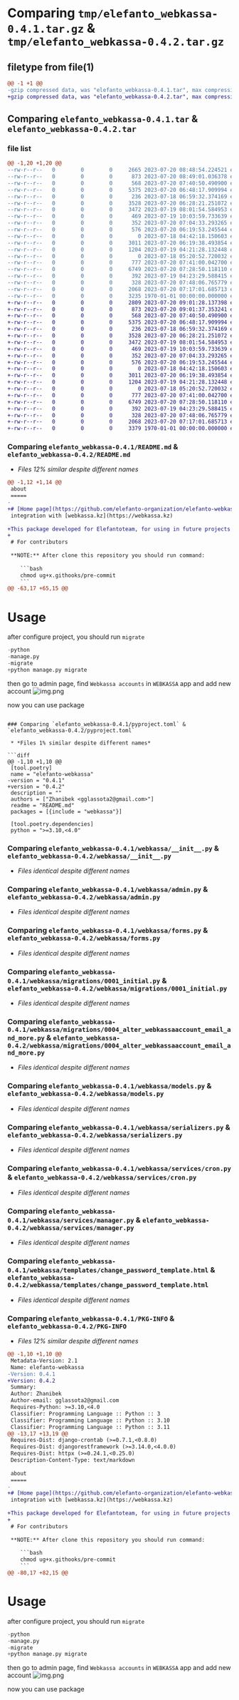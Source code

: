 # Comparing `tmp/elefanto_webkassa-0.4.1.tar.gz` & `tmp/elefanto_webkassa-0.4.2.tar.gz`

## filetype from file(1)

```diff
@@ -1 +1 @@
-gzip compressed data, was "elefanto_webkassa-0.4.1.tar", max compression
+gzip compressed data, was "elefanto_webkassa-0.4.2.tar", max compression
```

## Comparing `elefanto_webkassa-0.4.1.tar` & `elefanto_webkassa-0.4.2.tar`

### file list

```diff
@@ -1,20 +1,20 @@
--rw-r--r--   0        0        0     2665 2023-07-20 08:48:54.224521 elefanto_webkassa-0.4.1/README.md
--rw-r--r--   0        0        0      873 2023-07-20 08:49:01.036378 elefanto_webkassa-0.4.1/pyproject.toml
--rw-r--r--   0        0        0      568 2023-07-20 07:40:50.490900 elefanto_webkassa-0.4.1/webkassa/__init__.py
--rw-r--r--   0        0        0     5375 2023-07-20 06:48:17.909994 elefanto_webkassa-0.4.1/webkassa/admin.py
--rw-r--r--   0        0        0      236 2023-07-18 06:59:32.374169 elefanto_webkassa-0.4.1/webkassa/apps.py
--rw-r--r--   0        0        0     3528 2023-07-20 06:28:21.251072 elefanto_webkassa-0.4.1/webkassa/forms.py
--rw-r--r--   0        0        0     3472 2023-07-19 08:01:54.584953 elefanto_webkassa-0.4.1/webkassa/migrations/0001_initial.py
--rw-r--r--   0        0        0      469 2023-07-19 10:03:59.733639 elefanto_webkassa-0.4.1/webkassa/migrations/0002_check_order_number.py
--rw-r--r--   0        0        0      352 2023-07-20 07:04:33.293265 elefanto_webkassa-0.4.1/webkassa/migrations/0003_remove_webkassaaccount_is_encrypted_and_more.py
--rw-r--r--   0        0        0      576 2023-07-20 06:19:53.245544 elefanto_webkassa-0.4.1/webkassa/migrations/0004_alter_webkassaaccount_email_and_more.py
--rw-r--r--   0        0        0        0 2023-07-18 04:42:18.150603 elefanto_webkassa-0.4.1/webkassa/migrations/__init__.py
--rw-r--r--   0        0        0     3011 2023-07-20 06:19:38.493854 elefanto_webkassa-0.4.1/webkassa/models.py
--rw-r--r--   0        0        0     1204 2023-07-19 04:21:28.132448 elefanto_webkassa-0.4.1/webkassa/serializers.py
--rw-r--r--   0        0        0        0 2023-07-18 05:20:52.720032 elefanto_webkassa-0.4.1/webkassa/services/__init__.py
--rw-r--r--   0        0        0      777 2023-07-20 07:41:00.042700 elefanto_webkassa-0.4.1/webkassa/services/cron.py
--rw-r--r--   0        0        0     6749 2023-07-20 07:28:50.118110 elefanto_webkassa-0.4.1/webkassa/services/manager.py
--rw-r--r--   0        0        0      392 2023-07-19 04:23:29.588415 elefanto_webkassa-0.4.1/webkassa/services/password_encryption.py
--rw-r--r--   0        0        0      328 2023-07-20 07:48:06.765779 elefanto_webkassa-0.4.1/webkassa/settings.py
--rw-r--r--   0        0        0     2068 2023-07-20 07:17:01.685713 elefanto_webkassa-0.4.1/webkassa/templates/change_password_template.html
--rw-r--r--   0        0        0     3235 1970-01-01 00:00:00.000000 elefanto_webkassa-0.4.1/PKG-INFO
+-rw-r--r--   0        0        0     2809 2023-07-20 09:01:28.137398 elefanto_webkassa-0.4.2/README.md
+-rw-r--r--   0        0        0      873 2023-07-20 09:01:37.353241 elefanto_webkassa-0.4.2/pyproject.toml
+-rw-r--r--   0        0        0      568 2023-07-20 07:40:50.490900 elefanto_webkassa-0.4.2/webkassa/__init__.py
+-rw-r--r--   0        0        0     5375 2023-07-20 06:48:17.909994 elefanto_webkassa-0.4.2/webkassa/admin.py
+-rw-r--r--   0        0        0      236 2023-07-18 06:59:32.374169 elefanto_webkassa-0.4.2/webkassa/apps.py
+-rw-r--r--   0        0        0     3528 2023-07-20 06:28:21.251072 elefanto_webkassa-0.4.2/webkassa/forms.py
+-rw-r--r--   0        0        0     3472 2023-07-19 08:01:54.584953 elefanto_webkassa-0.4.2/webkassa/migrations/0001_initial.py
+-rw-r--r--   0        0        0      469 2023-07-19 10:03:59.733639 elefanto_webkassa-0.4.2/webkassa/migrations/0002_check_order_number.py
+-rw-r--r--   0        0        0      352 2023-07-20 07:04:33.293265 elefanto_webkassa-0.4.2/webkassa/migrations/0003_remove_webkassaaccount_is_encrypted_and_more.py
+-rw-r--r--   0        0        0      576 2023-07-20 06:19:53.245544 elefanto_webkassa-0.4.2/webkassa/migrations/0004_alter_webkassaaccount_email_and_more.py
+-rw-r--r--   0        0        0        0 2023-07-18 04:42:18.150603 elefanto_webkassa-0.4.2/webkassa/migrations/__init__.py
+-rw-r--r--   0        0        0     3011 2023-07-20 06:19:38.493854 elefanto_webkassa-0.4.2/webkassa/models.py
+-rw-r--r--   0        0        0     1204 2023-07-19 04:21:28.132448 elefanto_webkassa-0.4.2/webkassa/serializers.py
+-rw-r--r--   0        0        0        0 2023-07-18 05:20:52.720032 elefanto_webkassa-0.4.2/webkassa/services/__init__.py
+-rw-r--r--   0        0        0      777 2023-07-20 07:41:00.042700 elefanto_webkassa-0.4.2/webkassa/services/cron.py
+-rw-r--r--   0        0        0     6749 2023-07-20 07:28:50.118110 elefanto_webkassa-0.4.2/webkassa/services/manager.py
+-rw-r--r--   0        0        0      392 2023-07-19 04:23:29.588415 elefanto_webkassa-0.4.2/webkassa/services/password_encryption.py
+-rw-r--r--   0        0        0      328 2023-07-20 07:48:06.765779 elefanto_webkassa-0.4.2/webkassa/settings.py
+-rw-r--r--   0        0        0     2068 2023-07-20 07:17:01.685713 elefanto_webkassa-0.4.2/webkassa/templates/change_password_template.html
+-rw-r--r--   0        0        0     3379 1970-01-01 00:00:00.000000 elefanto_webkassa-0.4.2/PKG-INFO
```

### Comparing `elefanto_webkassa-0.4.1/README.md` & `elefanto_webkassa-0.4.2/README.md`

 * *Files 12% similar despite different names*

```diff
@@ -1,12 +1,14 @@
 about
 =====
-
+# [Home page](https://github.com/elefanto-organization/elefanto-webkassa)
 integration with [webkassa.kz](https://webkassa.kz)
 
+This package developed for Elefantoteam, for using in future projects
+
 # For contributors
 
 **NOTE:** After clone this repository you should run command:
 
    ```bash
    chmod ug+x.githooks/pre-commit
    ```
@@ -63,17 +65,15 @@
 ```
 
 Usage
 ===
 after configure project, you should run `migrate`
 
 ```python
-python
-manage.py
-migrate
+python manage.py migrate
 ```
 
 then go to admin page, find `Webkassa accounts` in `WEBKASSA` app and add new account
 ![img.png](assets/img.png)
 
 now you can use package
```

### Comparing `elefanto_webkassa-0.4.1/pyproject.toml` & `elefanto_webkassa-0.4.2/pyproject.toml`

 * *Files 1% similar despite different names*

```diff
@@ -1,10 +1,10 @@
 [tool.poetry]
 name = "elefanto-webkassa"
-version = "0.4.1"
+version = "0.4.2"
 description = ""
 authors = ["Zhanibek <gglassota2@gmail.com>"]
 readme = "README.md"
 packages = [{include = "webkassa"}]
 
 [tool.poetry.dependencies]
 python = ">=3.10,<4.0"
```

### Comparing `elefanto_webkassa-0.4.1/webkassa/__init__.py` & `elefanto_webkassa-0.4.2/webkassa/__init__.py`

 * *Files identical despite different names*

### Comparing `elefanto_webkassa-0.4.1/webkassa/admin.py` & `elefanto_webkassa-0.4.2/webkassa/admin.py`

 * *Files identical despite different names*

### Comparing `elefanto_webkassa-0.4.1/webkassa/forms.py` & `elefanto_webkassa-0.4.2/webkassa/forms.py`

 * *Files identical despite different names*

### Comparing `elefanto_webkassa-0.4.1/webkassa/migrations/0001_initial.py` & `elefanto_webkassa-0.4.2/webkassa/migrations/0001_initial.py`

 * *Files identical despite different names*

### Comparing `elefanto_webkassa-0.4.1/webkassa/migrations/0004_alter_webkassaaccount_email_and_more.py` & `elefanto_webkassa-0.4.2/webkassa/migrations/0004_alter_webkassaaccount_email_and_more.py`

 * *Files identical despite different names*

### Comparing `elefanto_webkassa-0.4.1/webkassa/models.py` & `elefanto_webkassa-0.4.2/webkassa/models.py`

 * *Files identical despite different names*

### Comparing `elefanto_webkassa-0.4.1/webkassa/serializers.py` & `elefanto_webkassa-0.4.2/webkassa/serializers.py`

 * *Files identical despite different names*

### Comparing `elefanto_webkassa-0.4.1/webkassa/services/cron.py` & `elefanto_webkassa-0.4.2/webkassa/services/cron.py`

 * *Files identical despite different names*

### Comparing `elefanto_webkassa-0.4.1/webkassa/services/manager.py` & `elefanto_webkassa-0.4.2/webkassa/services/manager.py`

 * *Files identical despite different names*

### Comparing `elefanto_webkassa-0.4.1/webkassa/templates/change_password_template.html` & `elefanto_webkassa-0.4.2/webkassa/templates/change_password_template.html`

 * *Files identical despite different names*

### Comparing `elefanto_webkassa-0.4.1/PKG-INFO` & `elefanto_webkassa-0.4.2/PKG-INFO`

 * *Files 12% similar despite different names*

```diff
@@ -1,10 +1,10 @@
 Metadata-Version: 2.1
 Name: elefanto-webkassa
-Version: 0.4.1
+Version: 0.4.2
 Summary: 
 Author: Zhanibek
 Author-email: gglassota2@gmail.com
 Requires-Python: >=3.10,<4.0
 Classifier: Programming Language :: Python :: 3
 Classifier: Programming Language :: Python :: 3.10
 Classifier: Programming Language :: Python :: 3.11
@@ -13,17 +13,19 @@
 Requires-Dist: django-crontab (>=0.7.1,<0.8.0)
 Requires-Dist: djangorestframework (>=3.14.0,<4.0.0)
 Requires-Dist: httpx (>=0.24.1,<0.25.0)
 Description-Content-Type: text/markdown
 
 about
 =====
-
+# [Home page](https://github.com/elefanto-organization/elefanto-webkassa)
 integration with [webkassa.kz](https://webkassa.kz)
 
+This package developed for Elefantoteam, for using in future projects
+
 # For contributors
 
 **NOTE:** After clone this repository you should run command:
 
    ```bash
    chmod ug+x.githooks/pre-commit
    ```
@@ -80,17 +82,15 @@
 ```
 
 Usage
 ===
 after configure project, you should run `migrate`
 
 ```python
-python
-manage.py
-migrate
+python manage.py migrate
 ```
 
 then go to admin page, find `Webkassa accounts` in `WEBKASSA` app and add new account
 ![img.png](assets/img.png)
 
 now you can use package
```

